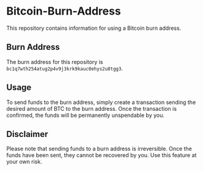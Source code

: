 # Bitcoin-Burn-Address


This repository contains information for using a Bitcoin burn address.

## Burn Address

The burn address for this repository is `bc1q7wth254atug2p4v9j3krk9kauc0ehys2u8tgg3`.

## Usage

To send funds to the burn address, simply create a transaction sending the desired amount of BTC to the burn address. Once the transaction is confirmed, the funds will be permanently unspendable by you.

## Disclaimer

Please note that sending funds to a burn address is irreversible. Once the funds have been sent, they cannot be recovered by you. Use this feature at your own risk.

